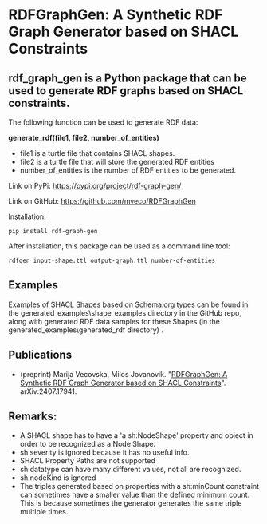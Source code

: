 # RDFGraphGen: A Synthetic RDF Graph Generator based on SHACL Constraints

## rdf_graph_gen is a Python package that can be used to generate RDF graphs based on SHACL constraints.

The following function can be used to generate RDF data:

__generate_rdf(file1, file2, number_of_entities)__
- file1 is a turtle file that contains SHACL shapes.
- file2 is a turtle file that will store the generated RDF entities
- number_of_entities is the number of RDF entities to be generated.

Link on PyPi: https://pypi.org/project/rdf-graph-gen/

Link on GitHub: https://github.com/mveco/RDFGraphGen

Installation: 

```pip install rdf-graph-gen```

After installation, this package can be used as a command line tool:

```rdfgen input-shape.ttl output-graph.ttl number-of-entities```

## Examples
Examples of SHACL Shapes based on Schema.org types can be found in the generated_examples\shape_examples directory in the GitHub repo,
along with generated RDF data samples for these Shapes (in the generated_examples\generated_rdf directory) .

## Publications

* (preprint) Marija Vecovska, Milos Jovanovik. "[RDFGraphGen: A Synthetic RDF Graph Generator based on SHACL Constraints](https://arxiv.org/abs/2407.17941)". arXiv:2407.17941.

## Remarks:
- A SHACL shape has to have a 'a sh:NodeShape' property and object in order to be recognized as a Node Shape.
- sh:severity is ignored because it has no useful info.
- SHACL Property Paths are not supported
- sh:datatype can have many different values, not all are recognized.
- sh:nodeKind is ignored
- The triples generated based on properties with a sh:minCount constraint can sometimes have a smaller value than the defined minimum count. This is because sometimes the generator generates the same triple multiple times. 
